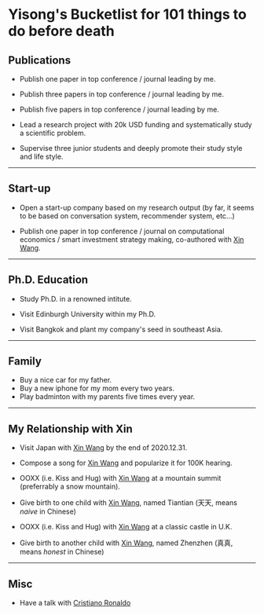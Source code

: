 # Yisong's Bucketlist for 101 things to do before death

## Publications

- Publish one paper in top conference / journal leading by me.
- Publish three papers in top conference / journal leading by me.
- Publish five papers in top conference / journal leading by me.

- Lead a research project with 20k USD funding and systematically study a scientific problem.

- Supervise three junior students and deeply promote their study style and life style.

---

## Start-up

- Open a start-up company based on my research output (by far, it seems to be based on conversation system, recommender system, etc...)

- Publish one paper in top conference / journal on computational economics / smart investment strategy making, co-authored with [Xin Wang](https://wangxinalice.com).

---

## Ph.D. Education

- Study Ph.D. in a renowned intitute.

- Visit Edinburgh University within my Ph.D.
- Visit Bangkok and plant my company's seed in southeast Asia.

---

## Family

- Buy a nice car for my father.
- Buy a new iphone for my mom every two years.
- Play badminton with my parents five times every year.

---

## My Relationship with Xin

- Visit Japan with [Xin Wang](https://wangxinalice.com) by the end of 2020.12.31.

- Compose a song for [Xin Wang](https://wangxinalice.com)  and popularize it for 100K hearing.
- OOXX (i.e. Kiss and Hug) with [Xin Wang](https://wangxinalice.com) at a mountain summit (preferrably a snow mountain).
- Give birth to one child with [Xin Wang](https://wangxinalice.com), named Tiantian (天天, means *naive* in Chinese)
- OOXX (i.e. Kiss and Hug) with [Xin Wang](https://wangxinalice.com) at a classic castle in U.K.
- Give birth to another child with [Xin Wang](https://wangxinalice.com), named Zhenzhen  (真真, means *honest* in Chinese)

---

## Misc

- Have a talk with [Cristiano Ronaldo](https://twitter.com/Cristiano?ref_src=twsrc%5Egoogle%7Ctwcamp%5Eserp%7Ctwgr%5Eauthor)

